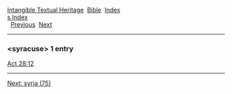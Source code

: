 [Intangible Textual Heritage](../../index)  [Bible](../index) 
[Index](index)   
[s Index](_s_)  
  [Previous](c11220)  [Next](c11222) 

------------------------------------------------------------------------

### &lt;syracuse&gt; 1 entry

[Act 28:12](../kjv/act028.htm#012)  

------------------------------------------------------------------------

[Next: syria (75)](c11222)
